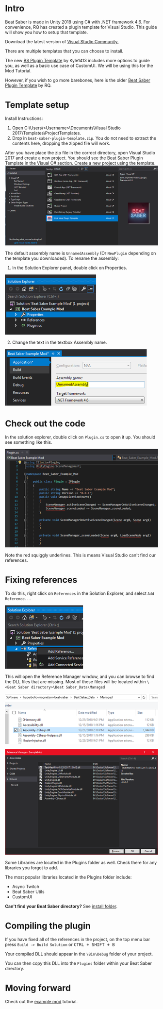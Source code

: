 <!-- TITLE: Modding Intro -->
<!-- SUBTITLE: Learn how to setup the plugin template -->

# Intro
Beat Saber is made in Unity 2018 using C# with .NET framework 4.6.
For convenience, RQ has created a plugin template for Visual Studio. This guide will show you how to setup that template.

Download the latest version of [Visual Studio Community.](https://visualstudio.microsoft.com/)

There are multiple templates that you can choose to install.

The new [BS Plugin Template](https://github.com/Kylemc1413/BS-Plugin-Template/releases/download/0.0.1/BS.Plugin.Template.zip) by Kyle1413 includes more options to guide you, as well as a basic use case of CustomUI. We will be using this for the Mod Tutorial.

However, if you wish to go more barebones, here is the older [Beat Saber Plugin Template](/uploads/modding/beat-saber-plugin-template.zip "Beat Saber Plugin Template") by RQ.

# Template setup
Install Instructions:
1. Open C:\Users\\<Username\>\Documents\Visual Studio 2017\Templates\ProjectTemplates.
2. Drop in `beat-saber-plugin-template.zip`.  You do not need to extract the contents here, dropping the zipped file will work.

After you have place the zip file in the correct directory, open Visual Studio 2017 and create a new project.
You should see the Beat Saber Plugin Template in the Visual C# section.
Create a new project using the template.
![Modding Plugin Template](/uploads/modding/modding-plugin-template.png "Modding Plugin Template")

The default assembly name is `UnnamedAssembly` (Or `NewPlugin` depending on the template you downloaded).
To rename the assembly:
1. In the Solution Explorer panel, double click on Properties.

![Modding Plugin Prop Selected](/uploads/modding/modding-plugin-prop-selected.png "Modding Plugin Prop Selected")

2. Change the text in the textbox Assembly name.

![Modding Plugin Properties](/uploads/modding/modding-plugin-properties.png "Modding Plugin Properties")

# Check out the code

In the solution explorer, double click on `Plugin.cs` to open it up.
You should see something like this.

![Plugin Cs Example](/uploads/modding/plugin-cs-example.png "Plugin Cs Example")

Note the red squiggly underlines. This is means Visual Studio can't find our references.

# Fixing references

To do this, right click on `References` in the Solution Explorer, and select `Add Reference...`

![Add Reference](/uploads/modding/add-a-ref.png "Add Reference")

This will open the Reference Manager window, and you can browse to find the DLL files that are missing.
Most of these files will be located within `\<Beat Saber directory>\Beat Saber_Data\Managed`

![Finding References](/uploads/modding/dnspy-assembly.png "Finding References")

![References Windows](/uploads/modding-example/plugin-addreferences.png "References Windows")

Some Libraries are located in the Plugins folder as well. Check there for any libraries you forgot to add.

The most popular libraries located in the Plugins folder include:
* Async Twitch
* Beat Saber Utils
* CustomUI

**Can't find your Beat Saber directory?** See [install folder](/faq/install-folder).

# Compiling the plugin
If you have fixed all of the references in the project, on the top menu bar press `Build -> Build Solution` or <kbd>CTRL + SHIFT + B</kbd>

Your compiled DLL should appear in the `\Bin\Debug` folder of your project.

You can then copy this DLL into the `Plugins` folder within your Beat Saber directory.

# Moving forward
Check out the [example mod](example-mod) tutorial.